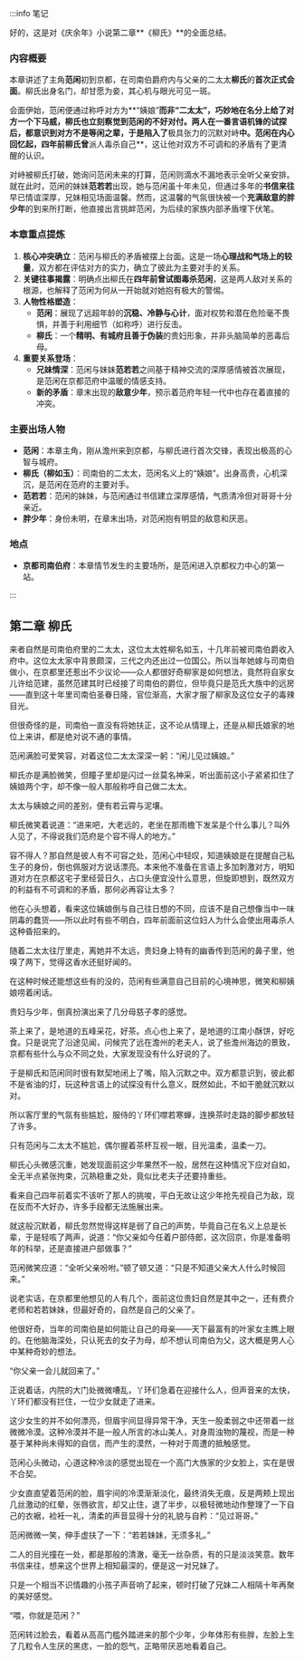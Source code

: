 :::info 笔记

好的，这是对《庆余年》小说第二章**《柳氏》**的全面总结。

### 内容概要

本章讲述了主角**范闲**初到京都，在司南伯爵府内与父亲的二太太**柳氏**的**首次正式会面**。柳氏出身名门，却甘愿为妾，其心机与眼光可见一斑。

会面伊始，范闲便通过称呼对方为**“姨娘”**而非“二太太”，巧妙地在名分上给了对方一个下马威，柳氏也立刻察觉到范闲的不好对付。两人在一番言语机锋的试探后，都意识到对方不是等闲之辈，于是陷入了**极具张力的沉默对峙**中。范闲在内心回忆起，四年前柳氏曾**派人毒杀自己**，这让他对双方不可调和的矛盾有了更清醒的认识。

对峙被柳氏打破，她询问范闲未来的打算，范闲则滴水不漏地表示全听父亲安排。就在此时，范闲的妹妹**范若若**出现，她与范闲虽十年未见，但通过多年的**书信来往**早已情谊深厚，兄妹相见场面温馨。然而，这温馨的气氛很快被一个**充满敌意的胖少年**的到来所打断，他直接出言挑衅范闲，为后续的家族内部矛盾埋下伏笔。

### 本章重点提炼

1.  **核心冲突确立**：范闲与柳氏的矛盾被摆上台面。这是一场**心理战和气场上的较量**，双方都在评估对方的实力，确立了彼此为主要对手的关系。
2.  **关键往事揭露**：明确点出柳氏在**四年前曾试图毒杀范闲**，这是两人敌对关系的根源，也解释了范闲为何从一开始就对她抱有极大的警惕。
3.  **人物性格塑造**：
    *   **范闲**：展现了远超年龄的**沉稳、冷静与心计**，面对权势和潜在危险毫不畏惧，并善于利用细节（如称呼）进行反击。
    *   **柳氏**：一个**精明、有城府且善于伪装**的贵妇形象，并非头脑简单的恶毒后母。
4.  **重要关系登场**：
    *   **兄妹情深**：范闲与妹妹**范若若**之间基于精神交流的深厚感情被首次展现，是范闲在京都范府中温暖的情感支持。
    *   **新的矛盾**：章末出现的**敌意少年**，预示着范府年轻一代中也存在着直接的冲突。

### 主要出场人物

*   **范闲**：本章主角，刚从澹州来到京都，与柳氏进行首次交锋，表现出极高的心智与城府。
*   **柳氏（柳如玉）**：司南伯的二太太，范闲名义上的“姨娘”。出身高贵，心机深沉，是范闲在范府的主要对手。
*   **范若若**：范闲的妹妹，与范闲通过书信建立深厚感情，气质清冷但对哥哥十分亲近。
*   **胖少年**：身份未明，在章末出场，对范闲抱有明显的敌意和厌恶。

### 地点

*   **京都司南伯府**：本章情节发生的主要场所，是范闲进入京都权力中心的第一站。

:::

## 第二章 **柳氏**

来者自然是司南伯府里的二太太，这位太太姓柳名如玉，十几年前被司南伯爵收入府中。这位太太家中背景颇深，三代之内还出过一位国公。所以当年她嫁与司南伯做小，在京都里还惹出不少议论——众人都很好奇柳家是如何想法，竟然将自家女儿许给范建，虽然范建其时已经接了司南伯的爵位，但毕竟只是范氏大族中的远房——直到这十年里司南伯圣眷日隆，官位渐高，大家才服了柳家及这位女子的毒辣目光。

但很奇怪的是，司南伯一直没有将她扶正，这不论从情理上，还是从柳氏娘家的地位上来讲，都是绝对说不通的事情。

范闲满脸可爱笑容，对着这位二太太深深一躬：“闲儿见过姨娘。”

柳氏亦是满脸微笑，但瞳子里却是闪过一丝莫名神采，听出面前这小子紧紧扣住了姨娘两个字，却不像一般人那般称呼自己做二太太。

太太与姨娘之间的差别，便有若云霄与泥壤。

柳氏微笑着说道：“进来吧，大老远的，老坐在那雨檐下发呆是个什么事儿？叫外人见了，不得说我们范府是个容不得人的地方。”

容不得人？那自然是彼人有不可容之处，范闲心中轻叹，知道姨娘是在提醒自己私生子的身份，倒也佩服对方说话漂亮。本来他不准备在言语上多加刺激对方，明知道对方在京都这宅子里经营日久，占口头便宜没什么意思，但旋即想到，既然双方的利益有不可调和的矛盾，那何必再容让太多？

他在心头想着，看来这位姨娘倒与自己往日想的不同，应该不是自己想像当中一味阴毒的蠢货——所以此时有些不明白，四年前面前这位妇人为什么会使出用毒杀人这种昏招来的。

随着二太太往厅里走，离她并不太远，贵妇身上特有的幽香传到范闲的鼻子里，他嗅了两下，觉得这香水还挺好闻的。

在这种时候还能想这些有的没的，范闲有些满意自己目前的心境神思，微笑和柳姨娘唠着闲话。

贵妇与少年，倒真扮演出来了几分母慈子孝的感觉。

茶上来了，是地道的五峰采花，好茶。点心也上来了，是地道的江南小酥饼，好吃食。只是说完了沿途见闻，问候完了远在澹州的老夫人，说了些澹州海边的景致，京都有些什么与众不同之处，大家发现没有什么好说的了。

于是柳氏和范闲同时很有默契地闭上了嘴，陷入沉默之中。双方都意识到，彼此都不是省油的灯，玩这种言语上的试探没有什么意义，既然如此，不如干脆就沉默以对。

所以客厅里的气氛有些尴尬，服侍的丫环们噤若寒蝉，连换茶时走路的脚步都放轻了许多。

只有范闲与二太太不尴尬，偶尔握着茶杯互视一眼，目光温柔，温柔一刀。

柳氏心头微感沉重，她发现面前这少年果然不一般，居然在这种情况下应对自如，全无半点紧张拘束，沉熟稳重之处，竟似比老夫子还要持重些。

看来自己四年前着实不该听了那人的挑唆，平白无故让这少年抢先视自己为敌，现在反而不大好办，许多手段都无法施展出来。

就这般沉默着，柳氏忽然觉得这样是弱了自己的声势，毕竟自己在名义上总是长辈，于是轻咳了两声，说道：“你父亲如今任着户部侍郎，这次回京，你是准备明年的科举，还是直接进户部做事？”

范闲微笑应道：“全听父亲吩咐。”顿了顿又道：“只是不知道父亲大人什么时候回来。”

说老实话，在京都里他想见的人有几个，面前这位贵妇自然是其中之一，还有费介老师和若若妹妹，但最好奇的，自然是自己的父亲了。

他很好奇，当年的司南伯是如何能让自己的母亲——天下最富有的叶家女主瞧上眼的。在他脑海深处，只认死去的女子为母，却不想认司南伯为父，这大概是男人心中某种奇妙的想法。

“你父亲一会儿就回来了。”

正说着话，内院的大门处微微嘈乱，丫环们急着在迎接什么人，但声音来的太快，丫环们都没有拦住，一位少女就走了进来。

这少女生的并不如何漂亮，但眉宇间显得异常干净，天生一股柔弱之中还带着一丝微微冷漠。这种冷漠并不是一般人所言的冰山美人，对身周浊物的蔑视，而是一种基于某种尚未得知的自信，而产生的漠然，一种对于周遭的抵触感觉。

范闲心头微动，心道这种冷淡的感觉出现在一个高门大族家的少女脸上，实在是很不合契。

少女直直望着范闲的脸，眉宇间的冷漠渐渐淡化，最终消失无痕，反是两颊上现出几丝激动的红晕，张唇欲言，却又止住，退了半步，以极轻微地动作整理了一下自己的衣裾，裣衽一礼，清柔的声音显得十分的礼貌与自矜：“见过哥哥。”

范闲微微一笑，伸手虚扶了一下：“若若妹妹，无须多礼。”

二人的目光撞在一处，都是那般的清澈，毫无一丝杂质，有的只是淡淡笑意。数年书信来往，想来这个世界上相知最深的，便是这一对兄妹了。

只是一个相当不识情趣的小孩子声音响了起来，顿时打破了兄妹二人相隔十年再聚的美好感觉。

“喂，你就是范闲？”

范闲转过脸去，看着从高高门槛外踏进来的那个少年，少年体形有些胖，左脸上生了几粒令人生厌的黑痣，一脸的怨气，正略带厌恶地看着自己。

